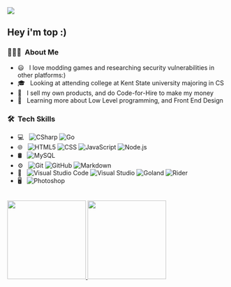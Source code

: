<img src="https://i.pinimg.com/originals/f2/f4/46/f2f44605a7405cbdcd6f14f03262ead9.gif">

<h2> Hey i'm top :) </h2>

<h3> 👨🏻‍💻 &nbsp;About Me </h3>

- 😃 &nbsp; I love modding games and researching security vulnerabilities in other platforms:)
- 🎓 &nbsp; Looking at attending college at Kent State university majoring in CS
- 💼 &nbsp; I sell my own products, and do Code-for-Hire to make my money
- 🌱 &nbsp; Learning more about Low Level programming, and Front End Design 

<h3> 🛠 &nbsp;Tech Skills</h3>

- 💻 &nbsp;
  ![CSharp](https://img.shields.io/badge/-CSharp-333333?style=flat&logo=Csharp&logoColor=#ffffff)
  ![Go](https://img.shields.io/badge/-Go-333333?style=flat&logo=Go&logoColor=8af3ff)
- 🌐 &nbsp;
  ![HTML5](https://img.shields.io/badge/-HTML5-333333?style=flat&logo=HTML5)
  ![CSS](https://img.shields.io/badge/-CSS-333333?style=flat&logo=CSS3&logoColor=1572B6)
  ![JavaScript](https://img.shields.io/badge/-JavaScript-333333?style=flat&logo=javascript)
  ![Node.js](https://img.shields.io/badge/-Node.js-333333?style=flat&logo=node.js)
- 🛢 &nbsp;
  ![MySQL](https://img.shields.io/badge/-MySQL-333333?style=flat&logo=mysql)
- ⚙️ &nbsp;
  ![Git](https://img.shields.io/badge/-Git-333333?style=flat&logo=git)
  ![GitHub](https://img.shields.io/badge/-GitHub-333333?style=flat&logo=github)
  ![Markdown](https://img.shields.io/badge/-Markdown-333333?style=flat&logo=markdown)
- 🔧 &nbsp;
  ![Visual Studio Code](https://img.shields.io/badge/-Visual%20Studio%20Code-333333?style=flat&logo=visual-studio-code&logoColor=007ACC)
  ![Visual Studio](https://img.shields.io/badge/-Visual%20Studio-333333?style=flat&logo=visual-studio&logoColor=992bff)
  ![Goland](https://img.shields.io/badge/-Goland-333333?style=flat&logo=goland&logoColor=00FFFF)
  ![Rider](https://img.shields.io/badge/-Rider-333333?style=flat&logo=rider&logoColor=8aa1ff)
- 🖥 &nbsp;
  ![Photoshop](https://img.shields.io/badge/-Photoshop-333333?style=flat&logo=adobe-photoshop)
<br/>

<a href="https://github.com/AVS1508">
  <img height="180em" src="https://github-readme-stats.vercel.app/api?username=Minagoroshi&theme=buefy&show_icons=true" />
  <img height="180em" src="https://github-readme-stats.vercel.app/api/top-langs/?username=Minagoroshi&theme=buefy&layout=compact" />
</a>

<br/>
